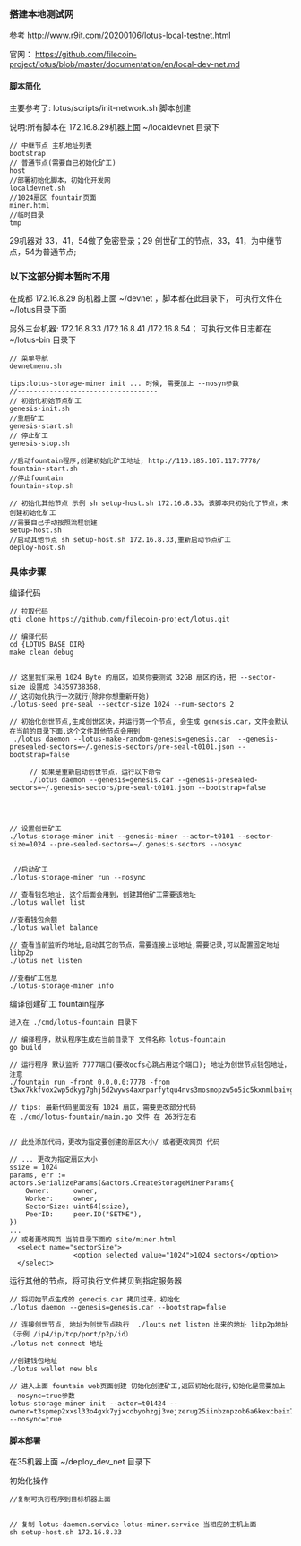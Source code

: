 ### 搭建本地测试网

参考   http://www.r9it.com/20200106/lotus-local-testnet.html

官网： https://github.com/filecoin-project/lotus/blob/master/documentation/en/local-dev-net.md


#### 脚本简化
主要参考了: lotus/scripts/init-network.sh 脚本创建

说明:所有脚本在 172.16.8.29机器上面   ~/localdevnet 目录下

    // 中继节点 主机地址列表
    bootstrap
    // 普通节点(需要自己初始化矿工)
    host
    //部署初始化脚本，初始化开发网
    localdevnet.sh
    //1024扇区 fountain页面
    miner.html
    //临时目录
    tmp

29机器对 33，41，54做了免密登录；29 创世矿工的节点，33，41，为中继节点，54为普通节点;


### 以下这部分脚本暂时不用

在成都 172.16.8.29 的机器上面 ~/devnet ，脚本都在此目录下， 可执行文件在 ~/lotus目录下面

另外三台机器: 172.16.8.33 /172.16.8.41 /172.16.8.54； 可执行文件日志都在 ~/lotus-bin 目录下
	
	// 菜单导航
	devnetmenu.sh 
	
	tips:lotus-storage-miner init ... 时候, 需要加上 --nosyn参数
	//-----------------------------------
	// 初始化初始节点矿工
	genesis-init.sh
	//重启矿工
	genesis-start.sh
	// 停止矿工
	genesis-stop.sh

	//启动fountain程序,创建初始化矿工地址; http://110.185.107.117:7778/
	fountain-start.sh
	//停止fountain
	fountain-stop.sh

	// 初始化其他节点 示例 sh setup-host.sh 172.16.8.33，该脚本只初始化了节点，未创建初始化矿工
	//需要自己手动按照流程创建
	setup-host.sh
	//启动其他节点 sh setup-host.sh 172.16.8.33,重新启动节点矿工
	deploy-host.sh

	




### 具体步骤


编译代码


    // 拉取代码
    gti clone https://github.com/filecoin-project/lotus.git

    // 编译代码
    cd {LOTUS_BASE_DIR}
    make clean debug 


    // 这里我们采用 1024 Byte 的扇区，如果你要测试 32GB 扇区的话，把 --sector-size 设置成 34359738368,
    // 这初始化执行一次就行(除非你想重新开始)
    ./lotus-seed pre-seal --sector-size 1024 --num-sectors 2

    // 初始化创世节点,生成创世区块，并运行第一个节点, 会生成 genesis.car，文件会默认在当前的目录下面,这个文件其他节点会用到
     ./lotus daemon --lotus-make-random-genesis=genesis.car  --genesis-presealed-sectors=~/.genesis-sectors/pre-seal-t0101.json --bootstrap=false

         // 如果是重新启动创世节点，运行以下命令
         ./lotus daemon --genesis=genesis.car --genesis-presealed-sectors=~/.genesis-sectors/pre-seal-t0101.json --bootstrap=false
   

    

    // 设置创世矿工
    ./lotus-storage-miner init --genesis-miner --actor=t0101 --sector-size=1024 --pre-sealed-sectors=~/.genesis-sectors --nosync
    

     //启动矿工
    ./lotus-storage-miner run --nosync

    // 查看钱包地址, 这个后面会用到，创建其他矿工需要该地址
    ./lotus wallet list

    //查看钱包余额
    ./lotus wallet balance
    
    // 查看当前监听的地址,启动其它的节点，需要连接上该地址,需要记录,可以配置固定地址 libp2p
    ./lotus net listen

    //查看矿工信息
    ./lotus-storage-miner info


编译创建矿工 fountain程序

    进入在 ./cmd/lotus-fountain 目录下

    // 编译程序，默认程序生成在当前目录下 文件名称 lotus-fountain 
    go build

    // 运行程序 默认监听 7777端口(要改ocfs心跳占用这个端口); 地址为创世节点钱包地址，注意   
    ./fountain run -front 0.0.0.0:7778 -from t3wx7kkfvox2wp5dkyg7ghj5d2wyws4axrparfytqu4nvs3mosmopzw5o5ic5kxnmlbaivgob6rww5fcsygj6q

    // tips: 最新代码里面没有 1024 扇区，需要更改部分代码
    在 ./cmd/lotus-fountain/main.go 文件 在 263行左右


    // 此处添加代码，更改为指定要创建的扇区大小/ 或者更改网页 代码
    
    // ... 更改为指定扇区大小
    ssize = 1024 
	params, err := actors.SerializeParams(&actors.CreateStorageMinerParams{
		Owner:      owner,
		Worker:     owner,
		SectorSize: uint64(ssize),
		PeerID:     peer.ID("SETME"),
	})
    ...
    // 或者更改网页 当前目录下面的 site/miner.html
      <select name="sectorSize">
                    <option selected value="1024">1024 sectors</option>
      </select>




 运行其他的节点，将可执行文件拷贝到指定服务器

    // 将初始节点生成的 genecis.car 拷贝过来，初始化
    ./lotus daemon --genesis=genesis.car --bootstrap=false   
    
    // 连接创世节点, 地址为创世节点执行  ./louts net listen 出来的地址 libp2p地址（示例 /ip4/ip/tcp/port/p2p/id）
    ./lotus net connect 地址

    //创建钱包地址
    ./lotus wallet new bls

    // 进入上面 fountain web页面创建 初始化创建矿工,返回初始化就行,初始化是需要加上 --nosync=true参数
    lotus-storage-miner init --actor=t01424 --owner=t3spmep2xxsl33o4gxk7yjxcobyohzgj3vejzerug25iinbznpzob6a6kexcbeix73th6vjtzfq7boakfdtd6a --nosync=true


#### 脚本部署

在35机器上面 ~/deploy_dev_net 目录下

初始化操作

    //复制可执行程序到目标机器上面


    // 复制 lotus-daemon.service lotus-miner.service 当相应的主机上面
    sh setup-host.sh 172.16.8.33









    

